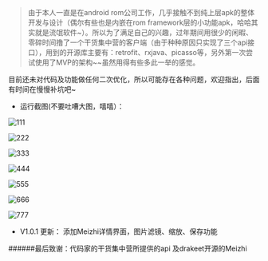 >由于本人一直是在android rom公司工作，几乎接触不到纯上层apk的整体开发与设计（偶尔有些也是内嵌在rom framework层的小功能apk，哈哈其实就是流氓软件~）。所以为了满足自己的兴趣，过年期间用很少的闲暇、零碎时间撸了一个干货集中营的客户端（由于种种原因只实现了三个api接口），用到的开源库主要有：retrofit、rxjava、picasso等，另外第一次尝试使用了MVP的架构~~虽然用得有些多此一举的感觉。

目前还未对代码及功能做任何二次优化，所以可能存在各种问题，欢迎指出，后面有时间在慢慢补坑吧~

* 运行截图(不要吐嘈大图，嘻嘻）：

![111](http://upload-images.jianshu.io/upload_images/2555073-ef62fef410fdd5ad.png?imageMogr2/auto-orient/strip%7CimageView2/2/w/1240)

![222](http://upload-images.jianshu.io/upload_images/2555073-22d842e2e668a9c6.png?imageMogr2/auto-orient/strip%7CimageView2/2/w/1240)

![333](http://upload-images.jianshu.io/upload_images/2555073-40dd17cc1cef6e8f.png?imageMogr2/auto-orient/strip%7CimageView2/2/w/1240)

![444](http://upload-images.jianshu.io/upload_images/2555073-555562494e828063.png?imageMogr2/auto-orient/strip%7CimageView2/2/w/1240)

![555](http://upload-images.jianshu.io/upload_images/2555073-c4aeea4856b939aa.png?imageMogr2/auto-orient/strip%7CimageView2/2/w/1240)

![666](http://upload-images.jianshu.io/upload_images/2555073-2e8e03952462cda8.png?imageMogr2/auto-orient/strip%7CimageView2/2/w/1240)

![777](http://upload-images.jianshu.io/upload_images/2555073-48030ac8eab72057.png?imageMogr2/auto-orient/strip%7CimageView2/2/w/1240)

* V1.0.1 更新：
	添加Meizhi详情界面，图片滤镜、缩放、保存功能


######最后致谢：代码家的干货集中营所提供的api 及drakeet开源的Meizhi
